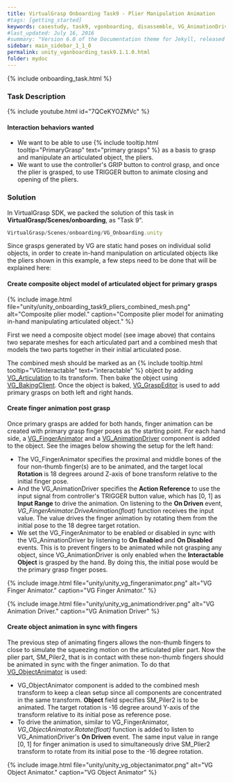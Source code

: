 ```yaml
---
title: VirtualGrasp Onboarding Task9 - Plier Manipulation Animation
#tags: [getting_started] 
keywords: casestudy, task9, vgonboarding, disassemble, VG_AnimationDriver, VG_FingerAnimator, VG_ObjectAnimator
#last_updated: July 16, 2016
#summary: "Version 6.0 of the Documentation theme for Jekyll, released July 4, 2016, implements relative links so you can view the files offline or on any server without configuring urls and baseurls. Additionally, you can store pages in subdirectories. Templates for alerts and images are available."
sidebar: main_sidebar_1_1_0
permalink: unity_vgonboarding_task9.1.1.0.html
folder: mydoc
---
```


{% include onboarding_task.html %}

### Task Description

{% include youtube.html id="7QCeKYOZMVc" %}

#### Interaction behaviors wanted

* We want to be able to use {% include tooltip.html tooltip="PrimaryGrasp" text="primary grasps" %} as a basis to grasp and manipulate an articulated object, the pliers.
* We want to use the controller's GRIP button to control grasp, and once the plier is grasped, to use TRIGGER button to animate closing and opening of the pliers.

### Solution

In VirtualGrasp SDK, we packed the solution of this task in **VirtualGrasp/Scenes/onboarding**, as "Task 9". 
```js
VirtualGrasp/Scenes/onboarding/VG_Onboarding.unity
````

Since grasps generated by VG are static hand poses on individual solid objects, in order to create in-hand manipulation on articulated objects like the pliers shown in this example, a few steps need to be done that will be explained here:

#### Create composite object model of articulated object for primary grasps
{% include image.html file="unity/unity_onboarding_task9_pliers_combined_mesh.png" alt="Composite plier model." caption="Composite plier model for animating in-hand manipulating articulated object." %}

First we need a composite object model (see image above) that contains two separate meshes for each articulated part and a combined mesh that models the two parts together in their initial articulated pose. 

The combined mesh should be marked as an {% include tooltip.html tooltip="VGInteractable" text="interactable" %} object by adding [VG_Articulation](unity_component_vgarticulation.1.1.0.html) to its transform. Then bake the object using [VG_BakingClient](unity_component_vgbakingclient.1.1.0.html). 
Once the object is baked, [VG_GraspEditor](unity_component_vggraspeditor.1.1.0.html) is used to add primary grasps on both left and right hands. 

#### Create finger animation post grasp

Once primary grasps are added for both hands, finger animation can be created with primary grasp finger poses as the starting point.
For each hand side, a [VG_FingerAnimator](unity_component_vgfingeranimator.1.1.0.html) and a [VG_AnimationDriver](unity_component_vganimationdriver.1.1.0.html) component is added to the object. See the images below showing the setup for the left hand: 
   
* The VG_FingerAnimator specifies the proximal and middle bones of the four non-thumb finger(s) are to be animated, and the target local **Rotation** is 18 degrees around Z-axis of bone transform relative to the initial finger pose.  
* And the VG_AnimationDriver specifies the **Action Reference** to use the input signal from controller's TRIGGER button value, which has [0, 1] as **Input Range** to drive the animation. On listening to the **On Driven** event, _VG_FingerAnimator.DriveAnimation(float)_ function receives the input value. The value drives the finger animation by rotating them from the initial pose to the 18 degree target rotation. 
* We set the VG_FingerAnimator to be enabled or disabled in sync with the VG_AnimationDriver by listening to **On Enabled** and **On Disabled** events. This is to prevent fingers to be animated while not grasping any object, since VG_AnimationDriver is only enabled when the **Interactable Object** is grasped by the hand. By doing this, the initial pose would be the primary grasp finger poses.

{% include image.html file="unity/unity_vg_fingeranimator.png" alt="VG Finger Animator." caption="VG Finger Animator." %}

{% include image.html file="unity/unity_vg_animationdriver.png" alt="VG Animation Driver." caption="VG Animation Driver" %}


#### Create object animation in sync with fingers
The previous step of animating fingers allows the non-thumb fingers to close to simulate the squeezing motion on the articulated plier part. Now the plier part, SM_Piler2, that is in contact with these non-thumb fingers should be animated in sync with the finger animation. To do that [VG_ObjectAnimator](unity_component_vgobjectanimator.1.1.0.html) is used:
* VG_ObjectAnimator component is added to the combined mesh transform to keep a clean setup since all components are concentrated in the same transform. **Object** field specifies SM_Piler2 is to be animated. The target rotation is -16 degree around Y-axis of the transform relative to its initial pose as reference pose.
* To drive the animation, similar to VG_FingerAnimator, _VG_ObjectAnimator.Rotate(float)_ function is added to listen to VG_AnimationDriver's **On Driven** event. The same input value in range [0, 1] for finger animation is used to simultaneously drive SM_Plier2 transform to rotate from its initial pose to the -16 degree rotation. 


{% include image.html file="unity/unity_vg_objectanimator.png" alt="VG Object Animator." caption="VG Object Animator" %}

